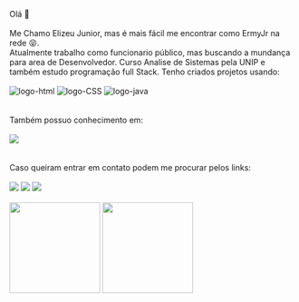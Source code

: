 Olá :wave:
<br>
<br>
Me Chamo Elizeu Junior, mas é mais fácil me encontrar como ErmyJr na rede :stuck_out_tongue_closed_eyes:.
<br>
Atualmente trabalho como funcionario público, mas buscando a mundança para area de Desenvolvedor. Curso Analise de Sistemas pela UNIP e também estudo programação full Stack.
Tenho criados projetos usando:
<br>
<br>
<img src="https://img.shields.io/badge/HTML-239120?style=for-the-badge&logo=html5&logoColor=white" alt="logo-html"/>
<img src="https://img.shields.io/badge/CSS-239120?&style=for-the-badge&logo=css3&logoColor=white" alt="logo-CSS"/>
<img src="https://img.shields.io/badge/JavaScript-F7DF1E?style=for-the-badge&logo=javascript&logoColor=black" alt = "logo-java"/>
<br>
<br>
<br>
Também possuo conhecimento em:
<br>
<br>
<img src="https://img.shields.io/badge/Adobe%20Photoshop-31A8FF?style=for-the-badge&logo=Adobe%20Photoshop&logoColor=black"/>
<br>
<br>
<br>
Caso queiram entrar em contato podem me procurar pelos links:
<br>
<br>
<a href="www.linkedin.com/in/Elizeu-Jr/"><img src="https://img.shields.io/badge/LinkedIn-0077B5?style=for-the-badge&logo=linkedin&logoColor=white"/></a>
<a href="https://www.facebook.com/elizeu.junior2"><img src="https://img.shields.io/badge/Facebook-1877F2?style=for-the-badge&logo=facebook&logoColor=white"></a>
<a href="mailto:ermyjr94@gmail.com"><img src="https://img.shields.io/badge/Gmail-D14836?style=for-the-badge&logo=gmail&logoColor=white"/></a>
<br>
<br>
<img height="160em" src="https://github-readme-stats.vercel.app/api?username=ermyjr&count_private=true&include_all_commits=true&show_icons=true&theme=dracula&hide_border=false&show_owner=true"/>
<img height="160em" src="https://github-readme-stats.vercel.app/api/top-langs/?username=Ermyjr&theme=dracula&hide_border=false&&layout=compact"/>

